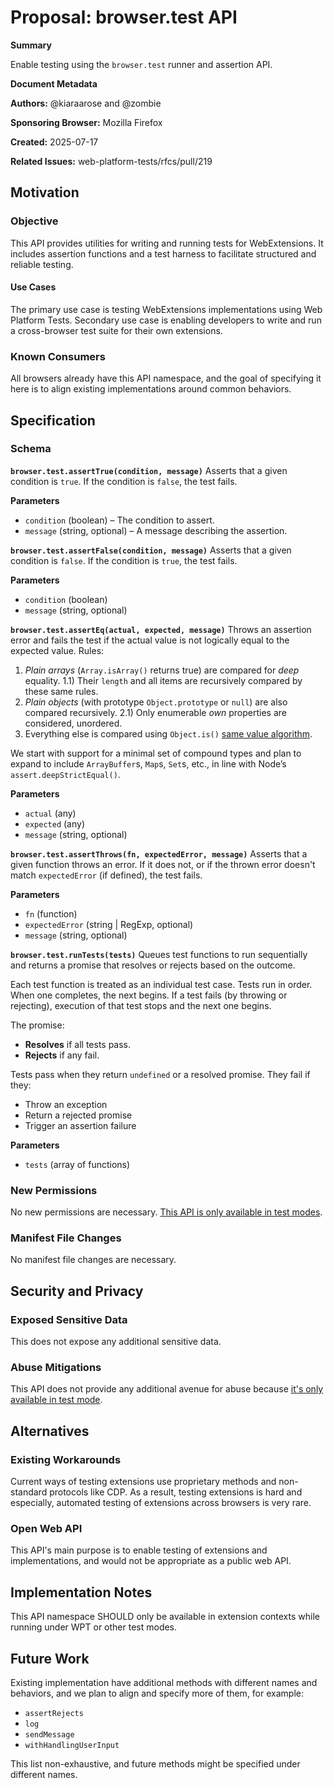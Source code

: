 # Proposal: browser.test API

**Summary**

Enable testing using the `browser.test` runner and assertion API.

**Document Metadata**

**Authors:** @kiaraarose and @zombie

**Sponsoring Browser:** Mozilla Firefox

**Created:** 2025-07-17

**Related Issues:** web-platform-tests/rfcs/pull/219

## Motivation

### Objective

This API provides utilities for writing and running tests for WebExtensions.
It includes assertion functions and a test harness to facilitate structured
and reliable testing.

#### Use Cases

The primary use case is testing WebExtensions implementations using
Web Platform Tests.  Secondary use case is enabling developers to
write and run a cross-browser test suite for their own extensions.

### Known Consumers

All browsers already have this API namespace, and the goal of specifying it
here is to align existing implementations around common behaviors.

## Specification

### Schema

**`browser.test.assertTrue(condition, message)`**
Asserts that a given condition is `true`. If the condition is `false`, the test fails.

**Parameters**
- `condition` (boolean) – The condition to assert.
- `message` (string, optional) – A message describing the assertion.

**`browser.test.assertFalse(condition, message)`**
Asserts that a given condition is `false`. If the condition is `true`, the test fails.

**Parameters**
- `condition` (boolean)
- `message` (string, optional)

**`browser.test.assertEq(actual, expected, message)`**
Throws an assertion error and fails the test if the actual value is not logically equal to the
expected value. Rules:
1) _Plain arrays_ (`Array.isArray()` returns true) are compared for _deep_ equality.
    1.1) Their `length` and all items are recursively compared by these same rules.
2) _Plain objects_ (with prototype `Object.prototype` or `null`) are also compared recursively.
    2.1) Only enumerable _own_ properties are considered, unordered.
3) Everything else is compared using `Object.is()` [same value algorithm](https://tc39.es/ecma262/#sec-samevalue).

We start with support for a minimal set of compound types and plan to expand to include
`ArrayBuffer`s, `Map`s, `Set`s, etc., in line with Node’s `assert.deepStrictEqual()`.

**Parameters**
- `actual` (any)
- `expected` (any)
- `message` (string, optional)

**`browser.test.assertThrows(fn, expectedError, message)`**
Asserts that a given function throws an error. If it does not, or if the thrown error doesn't
match `expectedError` (if defined), the test fails.

**Parameters**
- `fn` (function)
- `expectedError` (string | RegExp, optional)
- `message` (string, optional)

**`browser.test.runTests(tests)`**
Queues test functions to run sequentially and returns a promise that resolves or rejects based
on the outcome.

Each test function is treated as an individual test case. Tests run in order. When one completes,
the next begins. If a test fails (by throwing or rejecting), execution of that test stops and the
next one begins.

The promise:
- **Resolves** if all tests pass.
- **Rejects** if any fail.

Tests pass when they return `undefined` or a resolved promise. They fail if they:
- Throw an exception
- Return a rejected promise
- Trigger an assertion failure

**Parameters**
- `tests` (array of functions)

### New Permissions

No new permissions are necessary.
[This API is only available in test modes](#implementation-notes).

### Manifest File Changes

No manifest file changes are necessary.

## Security and Privacy

### Exposed Sensitive Data

This does not expose any additional sensitive data.

### Abuse Mitigations

This API does not provide any additional avenue for abuse because
[it's only available in test mode](#implementation-notes).

## Alternatives

### Existing Workarounds

Current ways of testing extensions use proprietary methods and non-standard
protocols like CDP.  As a result, testing extensions is hard and especially,
automated testing of extensions across browsers is very rare.

### Open Web API

This API's main purpose is to enable testing of extensions and implementations,
and would not be appropriate as a public web API.

## Implementation Notes

This API namespace SHOULD only be available in extension contexts while
running under WPT or other test modes.

## Future Work

Existing implementation have additional methods with different names and
behaviors, and we plan to align and specify more of them, for example:

 - `assertRejects`
 - `log`
 - `sendMessage`
 - `withHandlingUserInput`

This list non-exhaustive, and future methods might be specified under
different names.
